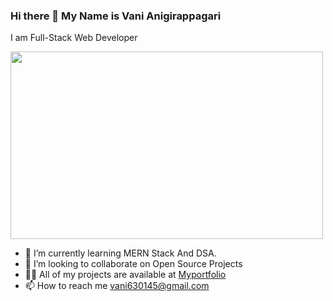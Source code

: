 ### Hi there 👋 My Name is Vani Anigirappagari
I am Full-Stack Web Developer


<img src="https://media.nature.com/lw800/magazine-assets/d41586-019-00653-5/d41586-019-00653-5_16459152.jpg" style="width:500px;height:300px;"/>

- 🌱 I’m currently learning MERN Stack And DSA.
- 👯  I’m looking to collaborate on Open Source Projects
- 👨‍💻 All of my projects are available at [Myportfolio](https://my-portfolio-master-blond.vercel.app/)
- 📫 How to reach me vani630145@gmail.com


